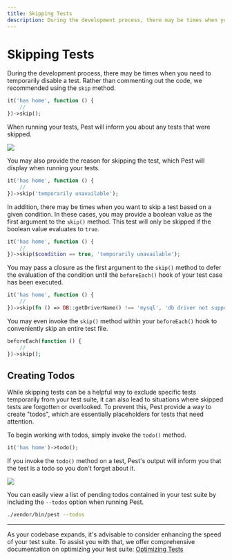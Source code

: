```yaml
---
title: Skipping Tests
description: During the development process, there may be times when you need to temporarily disable a test. Rather than commenting out the code, we recommended using the `skip` method.
---
```


# Skipping Tests

During the development process, there may be times when you need to temporarily disable a test. Rather than commenting out the code, we recommended using the `skip` method.

```php
it('has home', function () {
    //
})->skip();
```

When running your tests, Pest will inform you about any tests that were skipped.

<div class="code-snippet">
    <img src="/assets/img/skip.webp" style="--lines: 2" />
</div>

You may also provide the reason for skipping the test, which Pest will display when running your tests.

```php
it('has home', function () {
    //
})->skip('temporarily unavailable');
```

In addition, there may be times when you want to skip a test based on a given condition. In these cases, you may provide a boolean value as the first argument to the `skip()` method. This test will only be skipped if the boolean value evaluates to `true`.

```php
it('has home', function () {
    //
})->skip($condition == true, 'temporarily unavailable');
```

You may pass a closure as the first argument to the `skip()` method to defer the evaluation of the condition until the `beforeEach()` hook of your test case has been executed.

```php
it('has home', function () {
    //
})->skip(fn () => DB::getDriverName() !== 'mysql', 'db driver not supported');
```

You may even invoke the `skip()` method within your `beforeEach()` hook to conveniently skip an entire test file.

```php
beforeEach(function () {
    //
})->skip();
```

## Creating Todos

While skipping tests can be a helpful way to exclude specific tests temporarily from your test suite, it can also lead to situations where skipped tests are forgotten or overlooked. To prevent this, Pest provide a way to create "todos", which are essentially placeholders for tests that need attention.

To begin working with todos, simply invoke the `todo()` method.

```php
it('has home')->todo();
```

If you invoke the `todo()` method on a test, Pest's output will inform you that the test is a todo so you don't forget about it.

<div class="code-snippet">
    <img src="/assets/img/todo.webp" style="--lines: 5" />
</div>

You can easily view a list of pending todos contained in your test suite by including the `--todos` option when running Pest.

```bash
./vendor/bin/pest --todos
```

---

As your codebase expands, it's advisable to consider enhancing the speed of your test suite. To assist you with that, we offer comprehensive documentation on optimizing your test suite: [Optimizing Tests](/docs/optimizing-tests)
